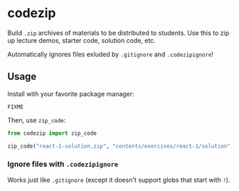 # codezip

Build `.zip` archives of materials to be distributed to students. Use this to zip up
lecture demos, starter code, solution code, etc.

Automatically ignores files exluded by `.gitignore` and `.codezipignore`!

## Usage

Install with your favorite package manager:

```
FIXME
```

Then, use `zip_code`:

```python
from codezip import zip_code

zip_code("react-1-solution.zip", "contents/exercises/react-1/solution")
```

### Ignore files with `.codezipignore`

Works just like `.gitignore` (except it doesn't support globs that start with `!`).
